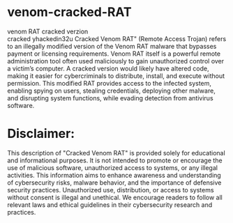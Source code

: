 # venom-cracked-RAT
venom RAT cracked verzion  
cracked yhackedin32u
Cracked Venom RAT" (Remote Access Trojan) refers to an illegally modified version of the Venom RAT malware that bypasses payment or licensing requirements. Venom RAT itself is a powerful remote administration tool often used maliciously to gain unauthorized control over a victim’s computer. A cracked version would likely have altered code, making it easier for cybercriminals to distribute, install, and execute without permission. This modified RAT provides access to the infected system, enabling spying on users, stealing credentials, deploying other malware, and disrupting system functions, while evading detection from antivirus software.

# Disclaimer:
This description of "Cracked Venom RAT" is provided solely for educational and informational purposes. It is not intended to promote or encourage the use of malicious software, unauthorized access to systems, or any illegal activities. This information aims to enhance awareness and understanding of cybersecurity risks, malware behavior, and the importance of defensive security practices. Unauthorized use, distribution, or access to systems without consent is illegal and unethical. We encourage readers to follow all relevant laws and ethical guidelines in their cybersecurity research and practices.

